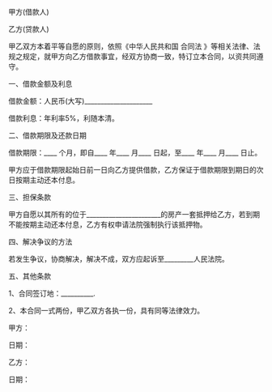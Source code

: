 
 


甲方(借款人)


乙方(贷款人)


甲乙双方本着平等自愿的原则，依照《中华人民共和国
合同法
》等相关法律、法规之规定，就甲方向乙方借款事宜，经双方协商一致，特订立本合同，以资共同遵守。


一、借款金额及利息


借款金额：人民币(大写)_____________________


借款利息：年利率5%，利随本清。


二、借款期限及还款日期


借款期限：____ 个月，即自____ 年____ 月____ 日起，至____ 年____ 月____ 日止。


甲方应于借款期限起始日前一日向乙方提供借款，乙方保证于借款期限到期日的次日按期主动还本付息。


三、担保条款


甲方自愿以其所有的位于_______________________的房产一套抵押给乙方，若到期不能按期主动还本付息，乙方有权申请法院强制执行该抵押物。


四、解决争议的方法


若发生争议，协商解决，解决不成，双方应起诉至_________人民法院。


五、其他条款


1、合同签订地：__________.


2、本合同一式两份，甲乙双方各执一份，具有同等法律效力。


甲方：


日期：


乙方：


日期：
 


 

 
 
 
 
 
  


  
 

  


  


  
 
 
 
 

